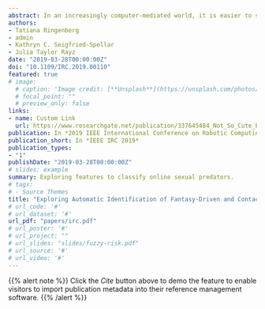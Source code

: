 ```yaml
---
abstract: In an increasingly computer-mediated world, it is easier to start conversations with people online, making it convenient to build trust with people based on their online persona. This encourages people with malevolent intentions to take advantage of trustful youngsters by means of various internet-based messaging platforms and subsequently inflicting harm to people below the legal age if a physical meeting is arranged. While previous research has prioritized the automatic identification of online solicitors by means of analyzing online chat conversations, little work has been done in terms of studying the conversational features of chats involving fantasy-driven and contact-driven online solicitors. This study focuses on 271 conversations extracted from Perverted-Justice, an online repository of chats between a predator and a volunteer pretending to be underage and presents results from training a model to triage between fantasy and contact-driven online solicitors.
authors:
- Tatiana Ringenberg
- admin 
- Kathryn C. Seigfried-Spellar
- Julia Taylor Rayz
date: "2019-03-28T00:00:00Z"
doi: "10.1109/IRC.2019.00110"
featured: true
# image:
  # caption: 'Image credit: [**Unsplash**](https://unsplash.com/photos/pLCdAaMFLTE)'
  # focal_point: ""
  # preview_only: false
links:
- name: Custom Link
  url: https://www.researchgate.net/publication/337645484_Not_So_Cute_but_Fuzzy_Estimating_Risk_of_Sexual_Predation_in_Online_Conversations
publication: In *2019 IEEE International Conference on Robotic Computing (IRC)*
publication_short: In *IEEE IRC 2019*
publication_types:
- "1"
publishDate: "2019-03-28T00:00:00Z"
# slides: example
summary: Exploring features to classify online sexual predators.
# tags:
# - Source Themes
title: "Exploring Automatic Identification of Fantasy-Driven and Contact-Driven Sexual Solicitors"
# url_code: '#'
# url_dataset: '#'
url_pdf: "papers/irc.pdf"
# url_poster: '#'
# url_project: ""
# url_slides: "slides/fuzzy-risk.pdf"
# url_source: '#'
# url_video: '#'
---
```


{{% alert note %}}
Click the *Cite* button above to demo the feature to enable visitors to import publication metadata into their reference management software.
{{% /alert %}}

